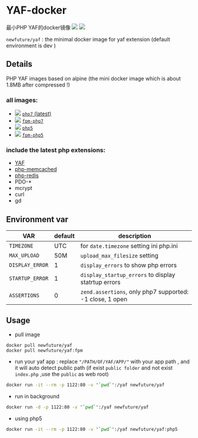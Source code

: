 # YAF-docker
最小PHP YAF的docker镜像
[![](https://images.microbadger.com/badges/version/newfuture/yaf.svg)](https://hub.docker.com/r/newfuture/yaf/) [![](https://images.microbadger.com/badges/image/newfuture/yaf.svg)](https://microbadger.com/images/newfuture/yaf "datails")

`newfuture/yaf` : the minimal docker image for yaf extension (default environment is dev )

## Details 

PHP YAF images based on alpine (the mini docker image which is about 1.8MB after compressed !)


### all images:

* [![](https://images.microbadger.com/badges/image/newfuture/yaf:php7.svg)](https://microbadger.com/images/newfuture/yaf:php7) [`php7` (latest)](https://github.com/NewFuture/YAF-docker/tree/docker/php5/cli/)
* [![](https://images.microbadger.com/badges/image/newfuture/yaf:fpm-php7.svg)](https://microbadger.com/images/newfuture/yaf:fpm-php7) [`fpm-php7`](https://github.com/NewFuture/YAF-docker/blob/docker/php7/fpm/)
* [![](https://images.microbadger.com/badges/image/newfuture/yaf:php5.svg)](https://microbadger.com/images/newfuture/yaf:php5) [`php5`](https://github.com/NewFuture/YAF-docker/tree/docker/php5/cli/)
* [![](https://images.microbadger.com/badges/image/newfuture/yaf:fpm-php5.svg)](https://microbadger.com/images/newfuture/yaf:fpm-php5) [`fpm-php5`](https://github.com/NewFuture/YAF-docker/blob/docker/php7/fpm/)

### include the latest php extensions:
- [YAF](https://github.com/laruence/yaf)
- [php-memcached](https://pecl.php.net/package/memcached)
- [php-redis](https://pecl.php.net/package/redis)
- PDO-*
- mcrypt
- curl
- gd

## Environment var

| VAR | default | description |
| --- | --- | --- |
| `TIMEZONE` | UTC | for `date.timezone` setting ini php.ini |
|`MAX_UPLOAD` | 50M | `upload_max_filesize` setting |
|`DISPLAY_ERROR`| 1 | `display_errors` to show php errors |
|`STARTUP_ERROR`| 1 | `display_startup_errors` to display statrtup errors|
|`ASSERTIONS` | 0 | `zend.assertions`, only php7 supported: -1 close, 1 open|

## Usage

* pull image
```
docker pull newfuture/yaf
docker pull newfuture/yaf:fpm
```
* run your yaf app : replace `"/PATH/OF/YAF/APP/"` with your app path , and it will auto detect public path (if exist `public folder` and not exist `index.php` ,use the `public` as web root)
```bash
docker run -it --rm -p 1122:80 -v "`pwd`":/yaf newfuture/yaf
```
* run in background
```bash
docker run -d -p 1122:80 -v "`pwd`":/yaf newfuture/yaf
```
* using php5
```bash
docker run -it --rm -p 1122:80 -v "`pwd`":/yaf newfuture/yaf:php5
```

